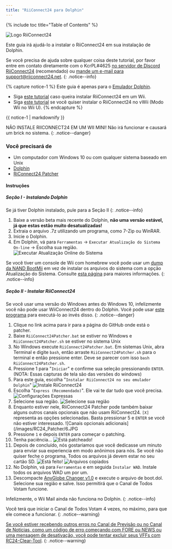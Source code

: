 ```yaml
---
title: "RiiConnect24 para Dolphin"
---
```


{% include toc title="Table of Contents" %}

![Logo RiiConnect24](/images/WiiRC24Logo.jpg)

Este guia irá ajudá-lo a instalar o RiiConnect24 em sua instalação de Dolphin.

Se você precisa de ajuda sobre qualquer coisa deste tutorial, por favor entre em contato diretamente com o KcrPL#4625 [no servidor de Discord RiiConnect24](https://discord.gg/rc24) (recomendado) ou [mande um e-mail para support@riiconnect24.net](mailto:support@riiconnect24.net).
{: .notice--info}

{% capture notice-1 %}
Este guia é apenas para o [Emulador Dolphin](https://dolphin-emu.org).

- Siga [este tutorial](riiconnect24-wii) caso queira instalar RiiConnect24 em um Wii.
- Siga [este tutorial](riiconnect24-vwii) se você quiser instalar o RiiConnect24 no vWii (Modo Wii no Wii U).
{% endcapture %}

<div class="notice--warning">{{ notice-1 | markdownify }}</div>

NÃO INSTALE RIICONNECT24 EM UM WII MINI! Não irá funcionar e causará um brick no sistema.
{: .notice--danger}

### Você precisará de

* Um computador com Windows 10 ou com qualquer sistema baseado em Unix
* [Dolphin](https://dolphin-emu.org/download/)
* [RiConnect24 Patcher](https://github.com/RiiConnect24/RiiConnect24-Patcher/releases)

#### Instruções

##### Seção I - Instalando Dolphin

Se já tiver Dolphin instalado, pule para a Seção II
{: .notice--info}

1. Baixe a versão beta mais recente do Dolphin, **não uma versão estável, já que estas estão muito desatualizadas!**
2. Extraia o arquivo .7z utilizando um programa, como 7-Zip ou WinRAR.
3. Inicie o Dolphin.
4. Em Dolphin, vá para `Ferramentas` -> `Executar Atualização do Sistema On-line` -> Escolha sua região. ![Executar Atualização Online do Sistema](/images/Dolphin_RC24/1.jpg)

Se você tiver um console de Wii com homebrew você pode usar um [dump da NAND BootMii](bootmii) em vez de instalar os arquivos do sistema com a opção Atualização do Sistema. Consulte [esta página](https://wiki.dolphin-emu.org/index.php?title=NAND_Usage_Guide) para maiores informações.
{: .notice--info}

##### Seção II - Instalar RiiConnect24

Se você usar uma versão do Windows antes do Windows 10, infelizmente você não pode usar WiiConnect24 dentro do Dolphin. Você pode usar [este programa](https://github.com/RiiConnect24/.VFF-File-Downloader-for-Dolphin) para executá-lo ao invés disso.
{: .notice--danger}

1. Clique no link acima para ir para a página do GitHub onde está o patcher.
2. Baixe `RiiConnect24Patcher.bat` se estiver no Windows e `RiiConnect24Patcher.sh` se estiver no sistema Unix
3. No Windows execute `RiiConnect24Patcher.bat`. Em sistemas Unix, abra Terminal e digite `bash`, então arraste `RiiConnect24Patcher.sh` para o terminal e então pressione enter. Deve se parecer com isso `bash RiiConnect24Patcher.sh`.
4. Pressione 1 para "`Iniciar`" e confirme sua seleção pressionando `ENTER`. (NOTA: Essas capturas de tela são das versões do windows)
5. Para este guia, escolha "`Instalar RiiConnect24 no seu emulador Dolphin`" ![Instale RiiConnect24](/images/RC24_Patcher/3.JPG)
6. Escolha "`Express (Recomendado)`". Ele vai te dar tudo que você precisa. ![Configurações Expressas](/images/RC24_Patcher/4.JPG)
7. Selecione sua região. ![Selecione sua região](/images/RC24_Patcher/5.JPG)
8. Enquanto estiver nele, RiiConnect24 Patcher pode também baixar alguns outros canais opcionais que não usam RiiConnect24. `[X]` representa as opções selecionadas. Basta pressionar 5 e `ENTER` se você não estiver interessado. !\[Canais opcionais adicionais\](/images/RC24_Patcher/6.JPG
9. Pressione `1` e depois `ENTER` para começar o patching.
10. Tenha paciência... ![Está patcheado!](/images/RC24_Patcher/9.JPG)
11. Depois de concluído, nós gostaríamos que você dedicasse um minuto para enviar sua experiencia em modo anônimos para nós.  Se você não quiser feche o programa. Todos os arquivos já devem estar no seu cartão SD. ![Está feito!](/images/RC24_Patcher/10.JPG) ![Arquivos copiados](/images/RC24_Patcher/11.PNG)
12. No Dolphin, vá para `Ferramentas` e em seguida `Instalar WAD`. Instale todos os arquivos WAD um por um.
13. Descompacte [AnyGlobe Changer v1.0](https://github.com/fishguy6564/AnyGlobe-Changer/releases/download/1.0/AnyGlobe.Changer.zip) e execute o arquivo de boot.dol. Selecione sua região e salve. Isso permitirá que o Canal de Todos Votam funcione.

Infelizmente, o Wii Mail ainda não funciona no Dolphin.
{: .notice--info}

Você terá que iniciar o Canal de Todos Votam 4 vezes, no máximo, para que ele comece a funcionar.
{: .notice--warning}

[Se você estiver recebendo outros erros no Canal de Previsão ou no Canal de Notícias, como um código de erro começando com FORE ou NEWS ou uma mensagem de desativação, você pode tentar excluir seus VFFs com RC24-Clear-Tool](deleting-vffs).
{: .notice--warning}